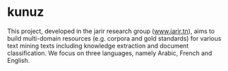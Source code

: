 # kunuz
This project, developed in the jarir research group (www.jarir.tn), aims to build multi-domain resources (e.g. corpora and gold standards) for various text mining texts including knowledge extraction and document classification. We focus on three languages, namely Arabic, French and English.
